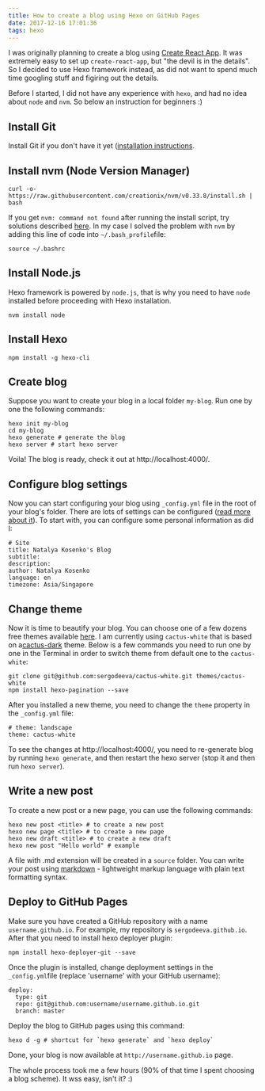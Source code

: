 ```yaml
---
title: How to create a blog using Hexo on GitHub Pages
date: 2017-12-16 17:01:36
tags: hexo
---
```


I was originally planning to create a blog using [Create React App](https://github.com/facebookincubator/create-react-app). It was extremely easy to set up `create-react-app`, but "the devil is in the details". So I decided to use Hexo framework instead, as did not want to spend much time googling stuff and figiring out the details.

Before I started, I did not have any experience with `hexo`, and had no idea about `node` and `nvm`. So below an instruction for beginners :)

## Install Git
  Install Git if you don't have it yet ([installation instructions]((https://www.atlassian.com/git/tutorials/install-git)).
## Install nvm (Node Version Manager)
  ```
  curl -o- https://raw.githubusercontent.com/creationix/nvm/v0.33.8/install.sh | bash
  ```
  If you get `nvm: command not found` after running the install script, try solutions described [here](https://github.com/creationix/nvm#installation). In my case I solved the problem with `nvm` by adding this line of code into `~/.bash_profile`file:
  ```
  source ~/.bashrc
  ```
## Install Node.js
  Hexo framework is powered by `node.js`, that is why you need to have `node` installed before proceeding with Hexo installation.
  ```
  nvm install node
  ```
## Install Hexo
  ```
  npm install -g hexo-cli
  ```
## Create blog
  Suppose you want to create your blog in a local folder `my-blog`. Run one by one the following commands:
  ```
  hexo init my-blog
  cd my-blog
  hexo generate # generate the blog
  hexo server # start hexo server
  ```
  Voila! The blog is ready, check it out at http://localhost:4000/.
## Configure blog settings
  Now you can start configuring your blog using `_config.yml` file in the root of your blog's folder. There are lots of settings can be configured ([read more about it](https://hexo.io/docs/configuration.html)). To start with, you can configure some personal information as did I:
  ```
  # Site
  title: Natalya Kosenko's Blog
  subtitle:
  description:
  author: Natalya Kosenko
  language: en
  timezone: Asia/Singapore
  ```
## Change theme
  Now it is time to beautify your blog. You can choose one of a few dozens free themes available [here](https://hexo.io/themes/). I am currently using `cactus-white` that is based on a[cactus-dark](https://github.com/probberechts/cactus-dark) theme. Below is a few commands you need to run one by one in the Terminal in order to switch theme from default one to the `cactus-white`:
  ```
  git clone git@github.com:sergodeeva/cactus-white.git themes/cactus-white
  npm install hexo-pagination --save
  ```
  After you installed a new theme, you need to change the `theme` property in the `_config.yml` file:
  ```
  # theme: landscape
  theme: cactus-white
  ```
  To see the changes at http://localhost:4000/, you need to re-generate blog by running `hexo generate`, and then restart the hexo server (stop it and then run `hexo server`).
## Write a new post
  To create a new post or a new page, you can use the following commands:
  ```
  hexo new post <title> # to create a new post
  hexo new page <title> # to create a new page
  hexo new draft <title> # to create a new draft
  hexo new post "Hello world" # example
  ```
  A file with .md extension will be created in a `source` folder. You can write your post using [markdown](https://daringfireball.net/projects/markdown/syntax) - lightweight markup language with plain text formatting syntax.
## Deploy to GitHub Pages  
  Make sure you have created a GitHub repository with a name `username.github.io`. For example, my repository is `sergodeeva.github.io`.
  After that you need to install hexo deployer plugin:
  ```
  npm install hexo-deployer-git --save
  ```
  Once the plugin is installed, change deployment settings in the `_config.yml`file (replace 'username' with your GitHub username):
  ```
  deploy:
    type: git
    repo: git@github.com:username/username.github.io.git
    branch: master
  ```
  Deploy the blog to GitHub pages using this command:
  ```
  hexo d -g # shortcut for `hexo generate` and `hexo deploy`
  ```
  Done, your blog is now available at `http://username.github.io` page.

  The whole process took me a few hours (90% of that time I spent choosing a blog scheme). It wss easy, isn't it? :)


